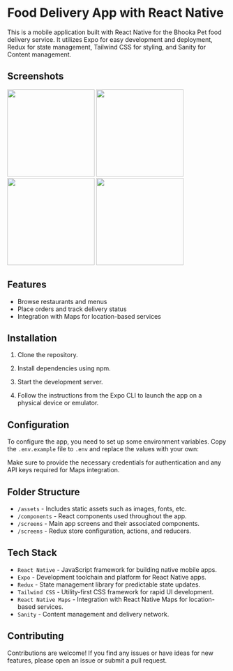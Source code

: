 # Food Delivery App with React Native

This is a mobile application built with React Native for the Bhooka Pet food delivery service. It utilizes Expo for easy development and deployment, Redux for state management, Tailwind CSS for styling, and Sanity for Content management.

## Screenshots

<div class="flex-row">
  <img src="./assets/readme/sc1.jpg" width="200">
  <img src="./assets/readme/sc2.jpg" width="200">
  <img src="./assets/readme/sc3.jpg" width="200">
  <img src="./assets/readme/sc4.jpg" width="200">
</div>

## Features

- Browse restaurants and menus
- Place orders and track delivery status
- Integration with Maps for location-based services

## Installation

1. Clone the repository.

2. Install dependencies using npm.

3. Start the development server.

4. Follow the instructions from the Expo CLI to launch the app on a physical device or emulator.

## Configuration

To configure the app, you need to set up some environment variables. Copy the `.env.example` file to `.env` and replace the values with your own:

Make sure to provide the necessary credentials for authentication and any API keys required for Maps integration.

## Folder Structure

- `/assets` - Includes static assets such as images, fonts, etc.
- `/components` - React components used throughout the app.
- `/screens` - Main app screens and their associated components.
- `/screens` - Redux store configuration, actions, and reducers.

## Tech Stack

- `React Native` - JavaScript framework for building native mobile apps.
- `Expo` - Development toolchain and platform for React Native apps.
- `Redux` - State management library for predictable state updates.
- `Tailwind CSS` - Utility-first CSS framework for rapid UI development.
- `React Native Maps` - Integration with React Native Maps for location-based services.
- `Sanity` - Content management and delivery network.

## Contributing

Contributions are welcome! If you find any issues or have ideas for new features, please open an issue or submit a pull request.
